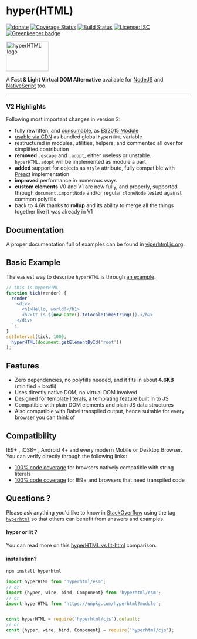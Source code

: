 # hyper(HTML)

[![donate](https://img.shields.io/badge/$-donate-ff69b4.svg?maxAge=2592000&style=flat)](https://github.com/WebReflection/donate)
[![Coverage Status](https://coveralls.io/repos/github/WebReflection/hyperHTML/badge.svg?branch=master)](https://coveralls.io/github/WebReflection/hyperHTML?branch=master)
[![Build Status](https://travis-ci.org/WebReflection/hyperHTML.svg?branch=master)](https://travis-ci.org/WebReflection/hyperHTML)
[![License: ISC](https://img.shields.io/badge/License-ISC-yellow.svg)](https://opensource.org/licenses/ISC)
[![Greenkeeper badge](https://badges.greenkeeper.io/WebReflection/hyperHTML.svg)](https://greenkeeper.io/)

<img alt="hyperHTML logo" src="https://webreflection.github.io/hyperHTML/logo/hyperhtml.svg" width="116" height="81">

A **Fast & Light Virtual DOM Alternative** available for [NodeJS](https://viperhtml.js.org/viper.html) and [NativeScript](https://viperhtml.js.org/native.html) too.

- - -

### V2 Highlights

Following most important changes in version 2:

  * fully rewritten, and [consumable](https://unpkg.com/hyperhtml@latest/esm/index.js), as [ES2015 Module](https://developer.mozilla.org/en-US/docs/Web/JavaScript/Reference/Statements/import)
  * [usable via CDN](https://unpkg.com/hyperhtml@latest/min.js) as bundled global `hyperHTML` variable
  * restructured in modules, utilities, helpers, and commented all over for simplified contribution
  * **removed** `.escape` and `.adopt`, either useless or unstable. `hyperHTML.adopt` will be implemented as module a part
  * **added** support for objects as `style` attribute, fully compatible with [Preact](https://github.com/developit/preact) implementation
  * **improved** performance in numerous ways
  * **custom elements** V0 and V1 are now fully, and properly, supported through `document.importNode` and/or regular `cloneNode` tested against common polyfills
  * back to 4.6K thanks to **rollup** and its ability to merge all the things together like it was already in V1

## Documentation

A proper documentation full of examples can be found in [viperhtml.js.org](https://viperhtml.js.org/).

## Basic Example
The easiest way to describe `hyperHTML` is through [an example](https://webreflection.github.io/hyperHTML/test/tick.html).
```js
// this is hyperHTML
function tick(render) {
  render`
    <div>
      <h1>Hello, world!</h1>
      <h2>It is ${new Date().toLocaleTimeString()}.</h2>
    </div>
  `;
}
setInterval(tick, 1000,
  hyperHTML(document.getElementById('root'))
);
```

## Features

  * Zero dependencies, no polyfills needed, and it fits in about **4.6KB** (minified + brotli)
  * Uses directly native DOM, no virtual DOM involved
  * Designed for [template literals](http://www.ecma-international.org/ecma-262/6.0/#sec-template-literals), a templating feature built in to JS
  * Compatible with plain DOM elements and plain JS data structures
  * Also compatible with Babel transpiled output, hence suitable for every browser you can think of

## Compatibility

IE9+ , iOS8+ , Android 4+ and every modern Mobile or Desktop Browser.
You can verify directly through the following links:

  * [100% code coverage](https://webreflection.github.io/hyperHTML/test/) for browsers natively compatible with string literals
  * [100% code coverage](https://webreflection.github.io/hyperHTML/test/ie/) for IE9+ and browsers that need transpiled code

## Questions ?

Please ask anything you'd like to know in [StackOverflow](https://stackoverflow.com) using the tag [`hyperhtml`](https://stackoverflow.com/questions/tagged/hyperhtml) so that others can benefit from answers and examples.

#### hyper or lit ?

You can read more on this [hyperHTML vs lit-html](https://gist.github.com/WebReflection/fadcc419f5ccaae92bc167d8ff5c611b) comparison.

#### installation?

```js
npm install hyperhtml
```
```js
import hyperHTML from 'hyperhtml/esm';
// or
import {hyper, wire, bind, Component} from 'hyperhtml/esm';
// or
import hyperHTML from 'https://unpkg.com/hyperhtml?module';


const hyperHTML = require('hyperhtml/cjs').default;
// or
const {hyper, wire, bind, Component} = require('hyperhtml/cjs');
```
